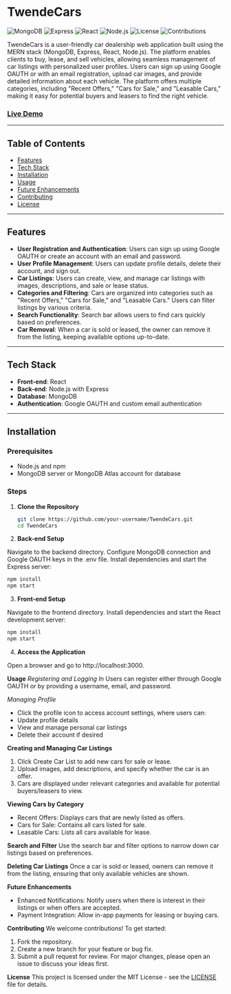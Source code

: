 # TwendeCars

![MongoDB](https://img.shields.io/badge/Database-MongoDB-green)
![Express](https://img.shields.io/badge/Backend-Express-blue)
![React](https://img.shields.io/badge/Frontend-React-blue)
![Node.js](https://img.shields.io/badge/Server-Node.js-green)
![License](https://img.shields.io/badge/License-MIT-blue)
![Contributions](https://img.shields.io/badge/Contributions-Welcome-brightgreen)

TwendeCars is a user-friendly car dealership web application built using the MERN stack (MongoDB, Express, React, Node.js). The platform enables clients to buy, lease, and sell vehicles, allowing seamless management of car listings with personalized user profiles. Users can sign up using Google OAUTH or with an email registration, upload car images, and provide detailed information about each vehicle. The platform offers multiple categories, including "Recent Offers," "Cars for Sale," and "Leasable Cars," making it easy for potential buyers and leasers to find the right vehicle.

### [Live Demo](https://twendecars.onrender.com/)

---

## Table of Contents

- [Features](#features)
- [Tech Stack](#tech-stack)
- [Installation](#installation)
- [Usage](#usage)
- [Future Enhancements](#future-enhancements)
- [Contributing](#contributing)
- [License](#license)

---

## Features

- **User Registration and Authentication**: Users can sign up using Google OAUTH or create an account with an email and password.
- **User Profile Management**: Users can update profile details, delete their account, and sign out.
- **Car Listings**: Users can create, view, and manage car listings with images, descriptions, and sale or lease status.
- **Categories and Filtering**: Cars are organized into categories such as "Recent Offers," "Cars for Sale," and "Leasable Cars." Users can filter listings by various criteria.
- **Search Functionality**: Search bar allows users to find cars quickly based on preferences.
- **Car Removal**: When a car is sold or leased, the owner can remove it from the listing, keeping available options up-to-date.

---

## Tech Stack

- **Front-end**: React
- **Back-end**: Node.js with Express
- **Database**: MongoDB
- **Authentication**: Google OAUTH and custom email authentication

---

## Installation

### Prerequisites
- Node.js and npm
- MongoDB server or MongoDB Atlas account for database

### Steps

1. **Clone the Repository**
   ```bash
   git clone https://github.com/your-username/TwendeCars.git
   cd TwendeCars
2. **Back-end Setup**

Navigate to the backend directory.
Configure MongoDB connection and Google OAUTH keys in the .env file.
Install dependencies and start the Express server:
```bash
npm install
npm start
```
3. **Front-end Setup**

Navigate to the frontend directory.
Install dependencies and start the React development server:
```bash
npm install
npm start
```
4. **Access the Application**

Open a browser and go to http://localhost:3000.

**Usage**
*Registering and Logging In*
Users can register either through Google OAUTH or by providing a username, email, and password.

*Managing Profile*
- Click the profile icon to access account settings, where users can:
- Update profile details
- View and manage personal car listings
- Delete their account if desired

**Creating and Managing Car Listings**
1. Click Create Car List to add new cars for sale or lease.
2. Upload images, add descriptions, and specify whether the car is an offer.
3. Cars are displayed under relevant categories and available for potential buyers/leasers to view.
   
**Viewing Cars by Category**
- Recent Offers: Displays cars that are newly listed as offers.
- Cars for Sale: Contains all cars listed for sale.
- Leasable Cars: Lists all cars available for lease.

**Search and Filter**
Use the search bar and filter options to narrow down car listings based on preferences.

**Deleting Car Listings**
Once a car is sold or leased, owners can remove it from the listing, ensuring that only available vehicles are shown.

**Future Enhancements**
- Enhanced Notifications: Notify users when there is interest in their listings or when offers are accepted.
- Payment Integration: Allow in-app payments for leasing or buying cars.

**Contributing**
We welcome contributions! To get started:

1. Fork the repository.
2. Create a new branch for your feature or bug fix.
3. Submit a pull request for review.
For major changes, please open an issue to discuss your ideas first.

**License**
This project is licensed under the MIT License - see the [LICENSE](https://choosealicense.com/licenses/mit/) file for details.


